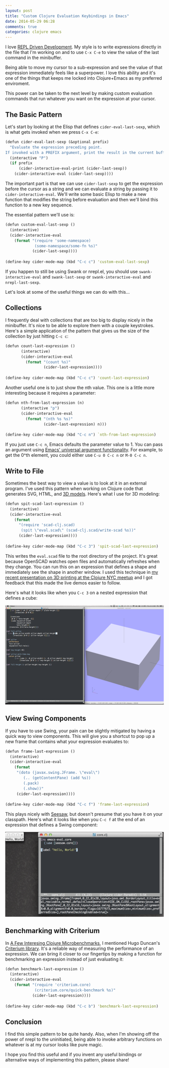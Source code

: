 ```yaml
---
layout: post
title: "Custom Clojure Evaluation Keybindings in Emacs"
date: 2014-05-29 06:28
comments: true
categories: clojure emacs
---
```

I love [REPL Driven Development](http://blog.jayfields.com/2014/01/repl-driven-development.html).  My style is to write expressions directly in the file that I'm working on and to use `C-x C-e` to view the value of the last command in the minibuffer.

Being able to move my cursor to a sub-expression and see the value of that expression immediately feels like a superpower.  I love this ability and it's one of the things that keeps me locked into Clojure+Emacs as my preferred enviroment.

This power can be taken to the next level by making custom evaluation commands that run whatever you want on the expression at your cursor.

## The Basic Pattern
Let's start by looking at the Elisp that defines `cider-eval-last-sexp`, which is what gets invoked when we press `C-x C-e`:

```clojure
(defun cider-eval-last-sexp (&optional prefix)
  "Evaluate the expression preceding point.
If invoked with a PREFIX argument, print the result in the current buffer."
  (interactive "P")
  (if prefix
      (cider-interactive-eval-print (cider-last-sexp))
    (cider-interactive-eval (cider-last-sexp))))
```

The important part is that we can use `cider-last-sexp` to get the expression before the cursor as a string and we can evaluate a string by passing it to `cider-interactive-eval`.  We'll write some basic Elisp to make a new function that modifies the string before evaluation and then we'll bind this function to a new key sequence.

The essential pattern we'll use is:

```clojure
(defun custom-eval-last-sexp ()
  (interactive)
  (cider-interactive-eval
    (format "(require 'some-namespace)
             (some-namespace/some-fn %s)"
            (cider-last-sexp))))

(define-key cider-mode-map (kbd "C-c c") 'custom-eval-last-sexp)
```

If you happen to still be using Swank or nrepl.el, you should use `swank-interactive-eval` and `swank-last-sexp` or `swank-interactive-eval` and `nrepl-last-sexp`. 

Let's look at some of the useful things we can do with this...

## Collections
I frequently deal with collections that are too big to display nicely in the minibuffer.  It's nice to be able to explore them with a couple keystrokes.  Here's a simple application of the pattern that gives us the size of the collection by just hitting `C-c c`:

```clojure
(defun count-last-expression ()
       (interactive)
       (cider-interactive-eval
         (format "(count %s)"
                 (cider-last-expression))))

(define-key cider-mode-map (kbd "C-c c") 'count-last-expression)
```

Another useful one is to just show the nth value.  This one is a little more interesting because it requires a parameter:

```clojure
(defun nth-from-last-expression (n)
       (interactive "p")
       (cider-interactive-eval
         (format "(nth %s %s)"
                 (cider-last-expression) n)))

(define-key cider-mode-map (kbd "C-c n") `nth-from-last-expression)
```

If you just use `C-c n`, Emacs defaults the parameter value to 1.  You can pass an argument using [Emacs' universal argument functionality](http://www.gnu.org/software/emacs/manual/html_node/emacs/Arguments.html).  For example, to get the 0^th element, you could either use `C-u 0 C-c n` or `M-0 C-c n`.

## Write to File
Sometimes the best way to view a value is to look at it in an external program.  I've used this pattern when working on Clojure code that generates SVG, HTML, and [3D models](/blog/2014/04/09/3d-printing-with-clojure/).  Here's what I use for 3D modeling:

```clojure
(defun spit-scad-last-expression ()
  (interactive)
  (cider-interactive-eval
    (format	
      "(require 'scad-clj.scad)
       (spit \"eval.scad\" (scad-clj.scad/write-scad %s))"
      (cider-last-expression))))

(define-key cider-mode-map (kbd "C-c 3") 'spit-scad-last-expression)
```

This writes the `eval.scad` file to the root directory of the project.  It's great because OpenSCAD watches open files and automatically refreshes when they change.  You can run this on an expression that defines a shape and immediately see the shape in another window.  I used this technique in [my recent presentation on 3D printing at the Clojure NYC meetup](http://www.meetup.com/Clojure-NYC/events/180303582/) and I got feedback that this made the live demos easier to follow.

Here's what it looks like when you `C-c 3` on a nested expression that defines a cube:

![OpenScad Screenshot](/images/show-scad.png)

## View Swing Components
If you have to use Swing, your pain can be slightly mitigated by having a quick way to view components.  This will give you a shortcut to pop up a new frame that contains what your expression evaluates to:

```clojure
(defun frame-last-expression ()
  (interactive)
  (cider-interactive-eval
    (format	
     "(doto (javax.swing.JFrame. \"eval\")
        (.. (getContentPane) (add %s))
        (.pack)
        (.show))"
     (cider-last-expression))))

(define-key cider-mode-map (kbd "C-c f") 'frame-last-expression)
```

This plays nicely with [Seesaw](https://github.com/daveray/seesaw), but doesn't presume that you have it on your classpath.  Here's what it looks like when you `C-c f` at the end of an expression that defines a Swing component:

![JFrame Screenshot](/images/show-frame.png)

## Benchmarking with Criterium
In [A Few Interesing Clojure Microbenchmarks](/blog/2013/11/22/a-few-interesting-clojure-microbenchmarks/), I mentioned Hugo Duncan's [Criterium library](https://github.com/hugoduncan/criterium).  It's a reliable way of measuring the performance of an expression.  We can bring it closer to our fingertips by making a function for benchmarking an expression instead of just evaluating it:

```clojure
(defun benchmark-last-expression ()
  (interactive)
  (cider-interactive-eval
    (format "(require 'criterium.core)
             (criterium.core/quick-benchmark %s)"
            (cider-last-expression))))

(define-key cider-mode-map (kbd "C-c b") 'benchmark-last-expression)
```

## Conclusion
I find this simple pattern to be quite handy.  Also, when I'm showing off the power of nrepl to the uninitiated, being able to invoke arbitrary functions on whatever is at my cursor looks like pure magic.

I hope you find this useful and if you invent any useful bindings or alternative ways of implementing this pattern, please share!